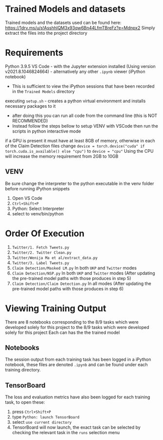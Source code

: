 # Trained Models and datasets
Trained models and the datasets used can be found here: https://1drv.ms/u/s!AsshhlQM3x93qw6Bn44LfmTBreFz?e=Mdnpx2
Simply extract the files into the project directory

# Requirements
Python 3.9.5
VS Code - with the Jupyter extension installed (Using version v2021.8.1046824664) - alternatively any other `.ipynb` viewer (iPython notebook)
- This is sufficient to view the iPython sessions that have been recorded in the `Trained Models` directory

executing `setup.sh` - creates a python virtual environment and installs necessary packages to it
- after doing this you can run all code from the command line (this is NOT RECOMMENDED)
- Instead follow the steps bellow to setup VENV with VSCode then run the scripts in python interactive mode

if a GPU is present it must have at least 8GB of memory, otherwise in each of the Claim Detection files change
`device = torch.device("cuda" if torch.cuda.is_available() else "cpu")`
to
`device = "cpu"`
Using the CPU will increase the memory requirement from 2GB to 10GB

## VENV
Be sure change the interpreter to the python executable in the venv folder before running iPython snippets
1. Open VS Code
2. `Ctrl+Shift+P`
3. Python: Select Interpreter
4. select to venv/bin/python


# Order Of Execution

1. `Twitter/1. Fetch Tweets.py`
2. `Twitter/2. Twitter Clean.py`
3. `Twitter/Wenija Ma et al/extract_data.py`
4. `Twitter/3. Label Tweets.py`
5. `Claim Detection/Masked LM.py` In both `UKP` and `Twitter` modes
6. `Claim Detection/NSP.py` In both `UKP` and `Twitter` modes (After updating the pre-trained model paths with those produces in step 5)
7. `Claim Detection/Claim Detection.py` In all modes (After updating the pre-trained model paths with those produces in step 6)

# Viewing Training Output
There are 8 notebooks corresponding to the 8/9 tasks which were developed solely for this project to the 8/9 tasks which were developed solely for this project
Each can has the the trained model 

## Notebooks
The session output from each training task has been logged in a iPython notebook, these files are denoted `.ipynb` and can be found under each training directory.

## TensorBoard
The loss and evaluation metrics have also been logged for each training task, to open these:
1. press `Ctrl+Shift+P`
2. type `Python: launch TensorBoard`
3. select `use current directory`
4. TensorBoard will now launch, the exact task can be selected by checking the relevant task in the `runs` selection menu
